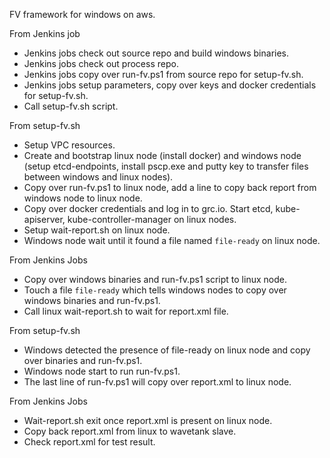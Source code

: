 FV framework for windows on aws. 


From Jenkins job
- Jenkins jobs check out source repo and build windows binaries. 
- Jenkins jobs check out process repo.
- Jenkins jobs copy over run-fv.ps1 from source repo for setup-fv.sh.
- Jenkins jobs setup parameters, copy over keys and docker credentials for setup-fv.sh.
- Call setup-fv.sh script.

From setup-fv.sh
- Setup VPC resources.
- Create and bootstrap linux node (install docker) and windows node (setup etcd-endpoints, install pscp.exe and putty key to transfer files between windows and linux nodes).
- Copy over run-fv.ps1 to linux node, add a line to copy back report from windows node to linux node.
- Copy over docker credentials and log in to grc.io. Start etcd, kube-apiserver, kube-controller-manager on linux nodes.
- Setup wait-report.sh on linux node. 
- Windows node wait until it found a file named `file-ready` on linux node.

From Jenkins Jobs
- Copy over windows binaries and run-fv.ps1 script to linux node.
- Touch a file `file-ready` which tells windows nodes to copy over windows binaries and run-fv.ps1.
- Call linux wait-report.sh to wait for report.xml file.

From setup-fv.sh
- Windows detected the presence of file-ready on linux node and copy over binaries and run-fv.ps1.
- Windows node start to run run-fv.ps1.
- The last line of run-fv.ps1 will copy over report.xml to linux node.

From Jenkins Jobs
- Wait-report.sh exit once report.xml is present on linux node.
- Copy back report.xml from linux to wavetank slave.
- Check report.xml for test result.
